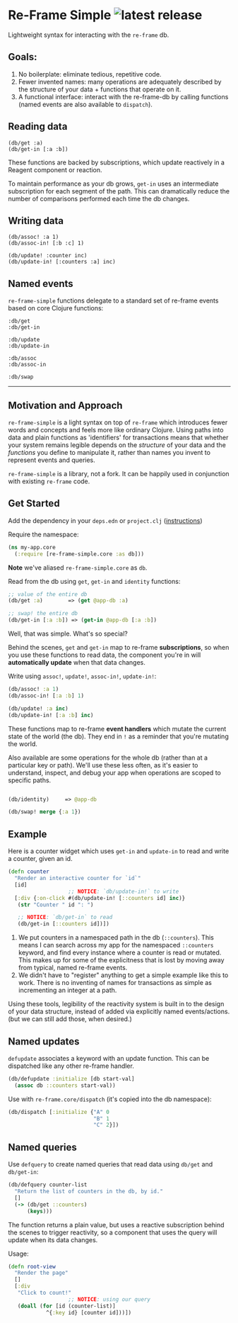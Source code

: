 # Re-Frame Simple ![latest release](https://img.shields.io/github/tag/mhuebert/re-frame-simple.svg?color=%23309631&label=release)

Lightweight syntax for interacting with the `re-frame` db.

## Goals:

1. No boilerplate: eliminate tedious, repetitive code.
2. Fewer invented names: many operations are adequately described by the structure of your data + functions that operate on it.
3. A functional interface: interact with the re-frame-db by calling functions (named events are also available to `dispatch`).

## Reading data

```
(db/get :a)
(db/get-in [:a :b])
```

These functions are backed by subscriptions, which update reactively in a Reagent component or reaction.

To maintain performance as your db grows, `get-in` uses an intermediate subscription for each segment of the path. This can dramatically reduce the number of comparisons performed each time the db changes.

## Writing data

```
(db/assoc! :a 1)
(db/assoc-in! [:b :c] 1)

(db/update! :counter inc)
(db/update-in! [:counters :a] inc)
```

## Named events

`re-frame-simple` functions delegate to a standard set of re-frame events based on core Clojure functions:

```
:db/get
:db/get-in

:db/update
:db/update-in

:db/assoc
:db/assoc-in

:db/swap
```

----

## Motivation and Approach

`re-frame-simple` is a light syntax on top of `re-frame` which introduces fewer words and concepts and feels more like ordinary Clojure. Using paths into data and plain functions as 'identifiers' for transactions means that whether your system remains legible depends on the _structure_ of your data and the _functions_ you define to manipulate it, rather than names you invent to represent events and queries.

`re-frame-simple` is a library, not a fork. It can be happily used in conjunction with existing `re-frame` code.

## Get Started

Add the dependency in your `deps.edn` or `project.clj` ([instructions](https://clojars.org/mhuebert/re-frame-simple))

Require the namespace:

```clj
(ns my-app.core
  (:require [re-frame-simple.core :as db]))
```

**Note** we've aliased `re-frame-simple.core` as `db`.

Read from the db using `get`, `get-in` and `identity` functions:

```clj
;; value of the entire db
(db/get :a)        => (get @app-db :a)

;; swap! the entire db
(db/get-in [:a :b]) => (get-in @app-db [:a :b])
```

Well, that was simple. What's so special?

Behind the scenes, `get` and `get-in` map to re-frame **subscriptions**, so when you use these functions to read data, the component you're in will **automatically update** when that data changes.


Write using `assoc!`, `update!`, `assoc-in!`, `update-in!`:


```clj
(db/assoc! :a 1)
(db/assoc-in! [:a :b] 1)

(db/update! :a inc)
(db/update-in! [:a :b] inc)
```

These functions map to re-frame **event handlers** which mutate the current state of the world (the db). They end in `!` as a reminder that you're mutating the world.

Also available are some operations for the whole db (rather than at a particular key or path). We'll use these less often, as it's easier to understand, inspect, and debug your app when operations are scoped to specific paths.

```clj

(db/identity)     => @app-db

(db/swap! merge {:a 1})
```


## Example

Here is a counter widget which uses `get-in` and `update-in` to read and write a counter, given an id.

```clj
(defn counter
  "Render an interactive counter for `id`"
  [id]
                   ;; NOTICE: `db/update-in!` to write
  [:div {:on-click #(db/update-in! [::counters id] inc)}
   (str "Counter " id ": ")

   ;; NOTICE: `db/get-in` to read
   (db/get-in [::counters id])])
```

1. We put counters in a namespaced path in the db (`::counters`). This means I can search across my app for the namespaced `::counters` keyword, and find every instance where a counter is read or mutated. This makes up for some of the explicitness that is lost by moving away from typical, named re-frame events.
2. We didn't have to "register" anything to get a simple example like this to work. There is no inventing of names for transactions as simple as incrementing an integer at a path.

Using these tools, legibility of the reactivity system is built in to the design of your data structure, instead of added via explicitly named events/actions. (but we can still add those, when desired.)


## Named updates

`defupdate` associates a keyword with an update function. This can be dispatched like any other re-frame handler.

```clj
(db/defupdate :initialize [db start-val]
  (assoc db ::counters start-val))
```

Use with `re-frame.core/dispatch` (it's copied into the db namespace):

```clj
(db/dispatch [:initialize {"A" 0
                           "B" 1
                           "C" 2}])
```

## Named queries

Use `defquery` to create named queries that read data using `db/get` and `db/get-in`:

```clj
(db/defquery counter-list
  "Return the list of counters in the db, by id."
  []
  (-> (db/get ::counters)
      (keys)))
```

The function returns a plain value, but uses a reactive subscription behind the scenes
to trigger reactivity, so a component that uses the query will update when its data changes.

Usage:

```clj
(defn root-view
  "Render the page"
  []
  [:div
   "Click to count!"
                   ;; NOTICE: using our query
   (doall (for [id (counter-list)]
            ^{:key id} [counter id]))])
```
